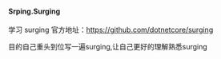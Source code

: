 #### Srping.Surging
  
 学习 surging 官方地址：https://github.com/dotnetcore/surging

 目的自己重头到位写一遍surging,让自己更好的理解熟悉surging